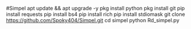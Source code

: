 #Simpel
apt update && apt upgrade -y
pkg install python
pkg install git
pip install requests
pip install bs4
pip install rich
pip install stdiomask
git clone https://github.com/Spoky404/Simpel.git
cd simpel
python Rd_simpel.py
